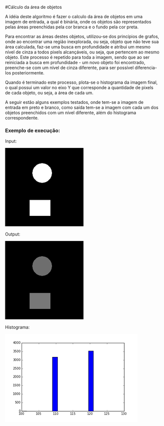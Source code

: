 #Cálculo da área de objetos

A idéia deste algoritmo é fazer o calculo da área de objetos em uma imagem de entrada, a qual é binária, onde os objetos são representados pelas áreas preenchidas pela cor branca e o fundo pela cor preta.

Para encontrar as áreas destes objetos, utilizou-se dos princípios de grafos, onde ao encontrar uma região inexplorada, ou seja, objeto que não teve sua área calculada, faz-se uma busca em profundidade e atribui um mesmo nível de cinza a todos pixels alcançáveis, ou seja, que pertencem ao mesmo objeto.
Este processo é repetido para toda a imagem, sendo que ao ser reiniciada a busca em profundidade - um novo objeto foi encontrado, preenche-se com um nível de cinza diferente, para ser possível diferencia-los posteriormente.

Quando é terminado este processo, plota-se o histograma da imagem final, o qual possui um valor no eixo Y que corresponde a quantidade de pixels de cada objeto, ou seja, a área de cada um.

A seguir estão alguns exemplos testados, onde tem-se a imagem de entrada em preto e branco, como saída tem-se a imagem com cada um dos objetos preenchidos com um nível diferente, além do histograma correspondente.

### Exemplo de execução:


Input:

![](https://raw.githubusercontent.com/rodrigogiraldi/areaObjetos/master/inputs/objetos1.png)

Output:

![](https://raw.githubusercontent.com/rodrigogiraldi/areaObjetos/master/outputs/objetos1.png)

Histograma:

![](https://raw.githubusercontent.com/rodrigogiraldi/areaObjetos/master/histogramas/objetos1.png)
